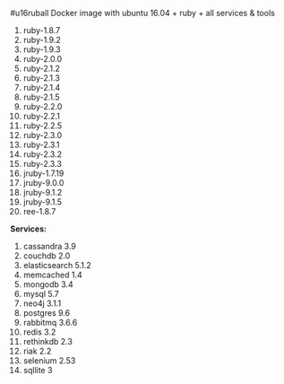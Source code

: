 #u16ruball
Docker image with ubuntu 16.04 + ruby + all services &amp; tools

1. ruby-1.8.7
2. ruby-1.9.2
3. ruby-1.9.3
4. ruby-2.0.0
5. ruby-2.1.2
6. ruby-2.1.3
7. ruby-2.1.4
8. ruby-2.1.5
9. ruby-2.2.0
10. ruby-2.2.1
11. ruby-2.2.5
12. ruby-2.3.0
13. ruby-2.3.1
14. ruby-2.3.2
15. ruby-2.3.3
16. jruby-1.7.19
17. jruby-9.0.0
18. jruby-9.1.2
19. jruby-9.1.5
20. ree-1.8.7

**Services:**

1. cassandra 3.9
2. couchdb 2.0
3. elasticsearch 5.1.2
4. memcached 1.4
5. mongodb 3.4
6. mysql 5.7
7. neo4j 3.1.1
8. postgres 9.6
9. rabbitmq 3.6.6
10. redis 3.2
11. rethinkdb 2.3
12. riak 2.2
13. selenium 2.53
14. sqllite 3
